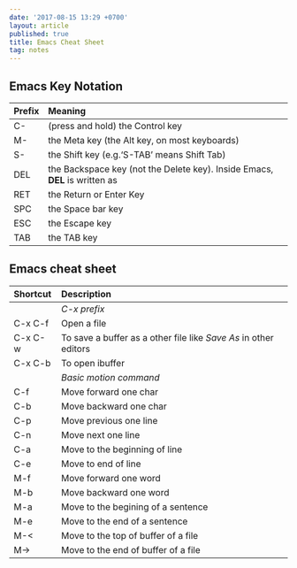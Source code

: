 ```yaml
---
date: '2017-08-15 13:29 +0700'
layout: article
published: true
title: Emacs Cheat Sheet
tag: notes
---
```

## Emacs Key Notation


|Prefix| Meaning           |
|:-------|:---------------------|
|C-|(press and hold) the Control key|
|M-|the Meta key (the Alt key, on most keyboards)|
|S-|the Shift key (e.g.‘S-TAB’ means Shift Tab)|
|DEL|the Backspace key (not the Delete key). Inside Emacs, **DEL** is written as **<backspace>**|
|RET|the Return or Enter Key|
|SPC|the Space bar key|
|ESC|the Escape key|
|TAB|the TAB key|

## Emacs cheat sheet

|Shortcut| Description           |
|:-------|:---------------------|
|| *C-x prefix* |
|C-x C-f| Open a file|
|C-x C-w| To save a buffer as a other file like *Save As* in other editors|
|C-x C-b| To open ibuffer|
|| *Basic motion command*|
|C-f| Move forward one char|
|C-b| Move backward one char|
|C-p| Move previous one line|
|C-n| Move next one line |
|C-a| Move to the beginning of line|
|C-e| Move to end of line|
|M-f| Move forward one word|
|M-b| Move backward one word|
|M-a| Move to the begining of a sentence|
|M-e| Move to the end of a sentence|
|M-<|Move to the top of buffer of a file|
|M->|Move to the end of buffer of a file|
